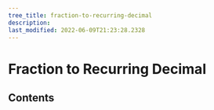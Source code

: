 ```yaml
---
tree_title: fraction-to-recurring-decimal
description: 
last_modified: 2022-06-09T21:23:28.2328
---
```


# Fraction to Recurring Decimal

## Contents
